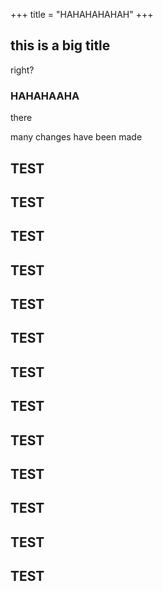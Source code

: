 +++
title = "HAHAHAHAHAH"
+++

## this is a big title

right?

### HAHAHAAHA

there

many changes have been made

## TEST

## TEST

## TEST

## TEST

## TEST

## TEST

## TEST

## TEST

## TEST

## TEST

## TEST

## TEST

## TEST
